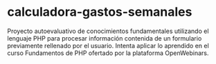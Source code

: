 # calculadora-gastos-semanales
Proyecto autoevaluativo de conocimientos fundamentales utilizando el lenguaje PHP para procesar información contenida de un formulario previamente rellenado por el usuario. Intenta aplicar lo aprendido en el curso Fundamentos de PHP ofertado por la plataforma OpenWebinars.
